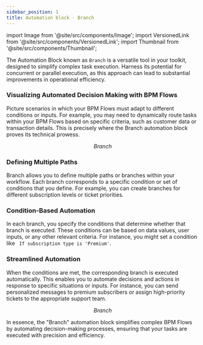 ```yaml
---
sidebar_position: 1
title: Automation block - Branch
---
```


import Image from '@site/src/components/Image';
import VersionedLink from '@site/src/components/VersionedLink';
import Thumbnail from '@site/src/components/Thumbnail';


The Automation Block known as `Branch` is a versatile tool in your toolkit, designed to simplify complex task execution. Harness its potential for concurrent or parallel execution, as this approach can lead to substantial improvements in operational efficiency.

<figure>
<Thumbnail src="/img/reference/automation-blocks/branch/branch.jpeg" alt="Branch" />
</figure>

### Visualizing Automated Decision Making with BPM Flows

Picture scenarios in which your BPM Flows must adapt to different conditions or inputs. For example, you may need to dynamically route tasks within your BPM Flows based on specific criteria, such as customer data or transaction details. This is precisely where the Branch automation block proves its technical prowess.

<figure>
<Thumbnail src="/img/reference/automation-blocks/branch/branch-visual.jpeg" alt="Branch" />
<figcaption align='center'><i>Branch</i></figcaption>
</figure>

### Defining Multiple Paths

Branch allows you to define multiple paths or branches within your workflow. Each branch corresponds to a specific condition or set of conditions that you define. For example, you can create branches for different subscription levels or ticket priorities.

### Condition-Based Automation

In each branch, you specify the conditions that determine whether that branch is executed. These conditions can be based on data values, user inputs, or any other relevant criteria. For instance, you might set a condition like ` If subscription type is 'Premium'`.

### Streamlined Automation

When the conditions are met, the corresponding branch is executed automatically. This enables you to automate decisions and actions in response to specific situations or inputs. For instance, you can send personalized messages to premium subscribers or assign high-priority tickets to the appropriate support team.

<figure>
<Thumbnail src="/img/reference/automation-blocks/branch/branch-example.jpeg" alt="Branch" />
<figcaption align='center'><i>Branch</i></figcaption>
</figure>

In essence, the "Branch" automation block simplifies complex BPM Flows by automating decision-making processes, ensuring that your tasks are executed with precision and efficiency.
